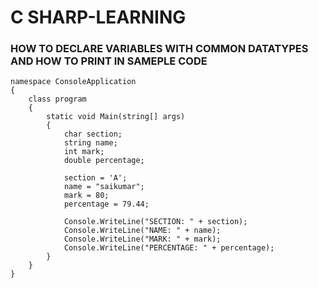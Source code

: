 # C SHARP-LEARNING

### HOW TO DECLARE VARIABLES WITH COMMON DATATYPES AND HOW TO PRINT IN SAMEPLE CODE
```
namespace ConsoleApplication
{
    class program
    {
        static void Main(string[] args)
        {
            char section;
            string name;
            int mark;
            double percentage;

            section = 'A';
            name = "saikumar";
            mark = 80;
            percentage = 79.44;

            Console.WriteLine("SECTION: " + section);
            Console.WriteLine("NAME: " + name);
            Console.WriteLine("MARK: " + mark);
            Console.WriteLine("PERCENTAGE: " + percentage);
        }
    }
}
```
